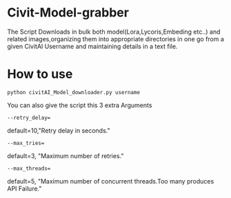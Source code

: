 # Civit-Model-grabber
The Script Downloads in bulk both model(Lora,Lycoris,Embeding etc..) and related images,organizing them into appropriate directories in one go from a given CivitAI Username 
 and maintaining details in a text file.

# How to  use



```
python civitAI_Model_downloader.py username 
```
You  can also  give the script this 3 extra Arguments
```
--retry_delay= 
```
default=10,"Retry delay in seconds."
```
--max_tries=
```
default=3, "Maximum number of retries."
```
--max_threads=
```
 default=5, "Maximum number of concurrent threads.Too many produces API Failure."

